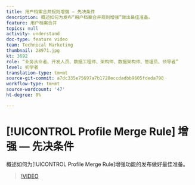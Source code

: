 ```yaml
---
title: 用户档案合并规则增强 — 先决条件
description: 概述如何为发布“用户档案合并规则增强”做出最佳准备。
feature: 用户档案合并
topics: null
activity: understand
doc-type: feature video
team: Technical Marketing
thumbnail: 28971.jpg
kt: 3692
role: “业务从业者、开发人员、数据工程师、架构师、数据架构师、管理员、领导者”
level: 初学者
translation-type: tm+mt
source-git-commit: a7dc335e75697a7b1720eccdadbb9605fdeda798
workflow-type: tm+mt
source-wordcount: '47'
ht-degree: 0%

---
```



# [!UICONTROL Profile Merge Rule] 增强 — 先决条件

概述如何为[!UICONTROL Profile Merge Rule]增强功能的发布做好最佳准备。

>[!VIDEO](https://video.tv.adobe.com/v/28971/?quality=12)
